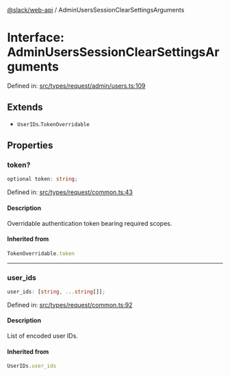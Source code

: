 [@slack/web-api](../index.md) / AdminUsersSessionClearSettingsArguments

# Interface: AdminUsersSessionClearSettingsArguments

Defined in: [src/types/request/admin/users.ts:109](https://github.com/slackapi/node-slack-sdk/blob/main/packages/web-api/src/types/request/admin/users.ts#L109)

## Extends

- `UserIDs`.`TokenOverridable`

## Properties

### token?

```ts
optional token: string;
```

Defined in: [src/types/request/common.ts:43](https://github.com/slackapi/node-slack-sdk/blob/main/packages/web-api/src/types/request/common.ts#L43)

#### Description

Overridable authentication token bearing required scopes.

#### Inherited from

```ts
TokenOverridable.token
```

***

### user\_ids

```ts
user_ids: [string, ...string[]];
```

Defined in: [src/types/request/common.ts:92](https://github.com/slackapi/node-slack-sdk/blob/main/packages/web-api/src/types/request/common.ts#L92)

#### Description

List of encoded user IDs.

#### Inherited from

```ts
UserIDs.user_ids
```
